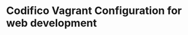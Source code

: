 Codifico Vagrant Configuration for web development
==================================================
